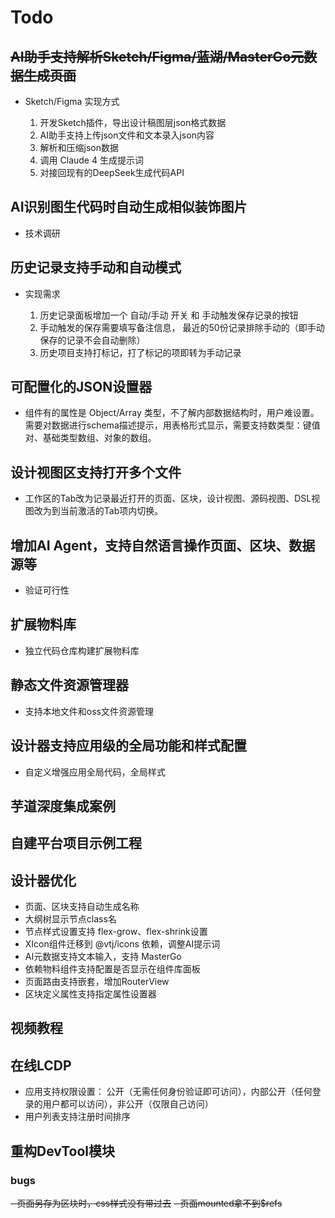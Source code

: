 # Todo

## ~~AI助手支持解析Sketch/Figma/蓝湖/MasterGo元数据生成页面~~

- Sketch/Figma 实现方式

  1. 开发Sketch插件，导出设计稿图层json格式数据
  1. AI助手支持上传json文件和文本录入json内容
  1. 解析和压缩json数据
  1. 调用 Claude 4 生成提示词
  1. 对接回现有的DeepSeek生成代码API

## AI识别图生代码时自动生成相似装饰图片

- 技术调研

## 历史记录支持手动和自动模式

- 实现需求

  1. 历史记录面板增加一个 自动/手动 开关 和 手动触发保存记录的按钮
  1. 手动触发的保存需要填写备注信息， 最近的50份记录排除手动的（即手动保存的记录不会自动删除）
  1. 历史项目支持打标记，打了标记的项即转为手动记录

## 可配置化的JSON设置器

- 组件有的属性是 Object/Array 类型，不了解内部数据结构时，用户难设置。需要对数据进行schema描述提示，用表格形式显示，需要支持数类型：键值对、基础类型数组、对象的数组。

## 设计视图区支持打开多个文件

- 工作区的Tab改为记录最近打开的页面、区块，设计视图、源码视图、DSL视图改为到当前激活的Tab项内切换。

## 增加AI Agent，支持自然语言操作页面、区块、数据源等

- 验证可行性

## 扩展物料库

- 独立代码仓库构建扩展物料库

## 静态文件资源管理器

- 支持本地文件和oss文件资源管理

## 设计器支持应用级的全局功能和样式配置

- 自定义增强应用全局代码，全局样式

## 芋道深度集成案例

## 自建平台项目示例工程

## 设计器优化

- 页面、区块支持自动生成名称
- 大纲树显示节点class名
- 节点样式设置支持 flex-grow、flex-shrink设置
- XIcon组件迁移到 @vtj/icons 依赖，调整AI提示词
- AI元数据支持文本输入，支持 MasterGo
- 依赖物料组件支持配置是否显示在组件库面板
- 页面路由支持嵌套，增加RouterView
- 区块定义属性支持指定属性设置器

## 视频教程

## 在线LCDP

- 应用支持权限设置： 公开（无需任何身份验证即可访问），内部公开（任何登录的用户都可以访问），非公开（仅限自己访问）
- 用户列表支持注册时间排序

## 重构DevTool模块

### bugs

~~- 页面另存为区块时，css样式没有带过去~~
~~- 页面mounted拿不到$refs~~
